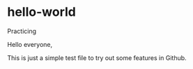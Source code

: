 # hello-world
Practicing

Hello everyone,

This is just a simple test file to try out some features in Github.

